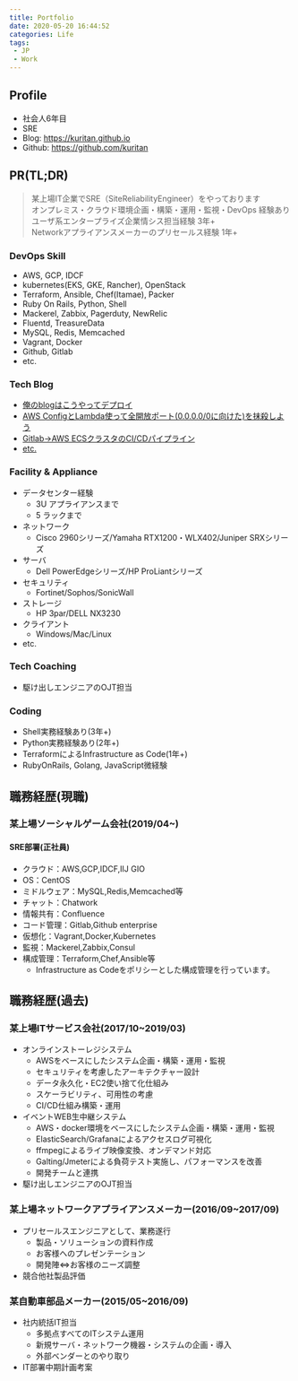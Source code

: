 ```yaml
---
title: Portfolio
date: 2020-05-20 16:44:52
categories: Life
tags:  
 - JP
 - Work
---
```

## Profile
- 社会人6年目
- SRE
- Blog: https://kuritan.github.io
- Github: https://github.com/kuritan
<!--more-->

## PR(TL;DR)
>某上場IT企業でSRE（SiteReliabilityEngineer）をやっております  
>オンプレミス・クラウド環境企画・構築・運用・監視・DevOps 経験あり  
>ユーザ系エンタープライズ企業情シス担当経験 3年+  
>Networkアプライアンスメーカーのプリセールス経験 1年+

### DevOps Skill
- AWS, GCP, IDCF
- kubernetes(EKS, GKE, Rancher), OpenStack
- Terraform, Ansible, Chef(Itamae), Packer
- Ruby On Rails, Python, Shell
- Mackerel, Zabbix, Pagerduty, NewRelic
- Fluentd, TreasureData
- MySQL, Redis, Memcached
- Vagrant, Docker
- Github, Gitlab
- etc.

### Tech Blog
- [俺のblogはこうやってデプロイ](https://kuritan.github.io/2018/09/10/%E4%BF%BA%E3%81%AEblog%E3%81%AF%E3%81%93%E3%81%86%E3%82%84%E3%81%A3%E3%81%A6%E3%83%87%E3%83%97%E3%83%AD%E3%82%A4/)
- [AWS ConfigとLambda使って全開放ポート(0.0.0.0/0に向けた)を抹殺しよう](https://kuritan.github.io/2019/11/07/AWS-Config%E3%81%A8Lambda%E4%BD%BF%E3%81%A3%E3%81%A6%E5%85%A8%E9%96%8B%E6%94%BE%E3%83%9D%E3%83%BC%E3%83%88-0-0-0-0-0-%E3%82%92%E6%8A%B9%E6%AE%BA%E3%81%97%E3%82%88%E3%81%86/)
- [Gitlab→AWS ECSクラスタのCI/CDパイプライン](https://kuritan.github.io/2020/02/03/Gitlab%E2%86%92AWS-ECS%E3%82%AF%E3%83%A9%E3%82%B9%E3%82%BF%E3%81%AECI-CD%E3%83%91%E3%82%A4%E3%83%97%E3%83%A9%E3%82%A4%E3%83%B3/)
- [etc.](https://kuritan.github.io/)

### Facility & Appliance
- データセンター経験
  - 3U アプライアンスまで
  - 5 ラックまで
- ネットワーク
  - Cisco 2960シリーズ/Yamaha RTX1200・WLX402/Juniper SRXシリーズ
- サーバ
  - Dell PowerEdgeシリーズ/HP ProLiantシリーズ
- セキュリティ
  - Fortinet/Sophos/SonicWall
- ストレージ
  - HP 3par/DELL NX3230
- クライアント
  - Windows/Mac/Linux
- etc.

### Tech Coaching
- 駆け出しエンジニアのOJT担当

### Coding
- Shell実務経験あり(3年+)
- Python実務経験あり(2年+)
- TerraformによるInfrastructure as Code(1年+)
- RubyOnRails, Golang, JavaScript微経験

## 職務経歴(現職)
### 某上場ソーシャルゲーム会社(2019/04~)
#### SRE部署(正社員)
- クラウド：AWS,GCP,IDCF,IIJ GIO
- OS：CentOS
- ミドルウェア：MySQL,Redis,Memcached等
- チャット：Chatwork
- 情報共有：Confluence
- コード管理：Gitlab,Github enterprise
- 仮想化：Vagrant,Docker,Kubernetes
- 監視：Mackerel,Zabbix,Consul
- 構成管理：Terraform,Chef,Ansible等
  - Infrastructure as Codeをポリシーとした構成管理を行っています。

## 職務経歴(過去)
### 某上場ITサービス会社(2017/10~2019/03)
- オンラインストーレジシステム
  - AWSをベースにしたシステム企画・構築・運用・監視
  - セキュリティを考慮したアーキテクチャー設計
  - データ永久化・EC2使い捨て化仕組み
  - スケーラビリティ、可用性の考慮
  - CI/CD仕組み構築・運用
- イベントWEB生中継システム
  - AWS・docker環境をベースにしたシステム企画・構築・運用・監視
  - ElasticSearch/Grafanaによるアクセスログ可視化
  - ffmpegによるライブ映像変換、オンデマンド対応
  - Galting/Jmeterによる負荷テスト実施し、パフォーマンスを改善
  - 開発チームと連携
- 駆け出しエンジニアのOJT担当

### 某上場ネットワークアプライアンスメーカー(2016/09~2017/09)
- プリセールスエンジニアとして、業務遂行
  - 製品・ソリューションの資料作成
  - お客様へのプレゼンテーション
  - 開発陣⇔お客様のニーズ調整
- 競合他社製品評価

### 某自動車部品メーカー(2015/05~2016/09)
- 社内統括IT担当
  - 多拠点すべてのITシステム運用
  - 新規サーバ・ネットワーク機器・システムの企画・導入
  - 外部ベンダーとのやり取り
- IT部署中期計画考案